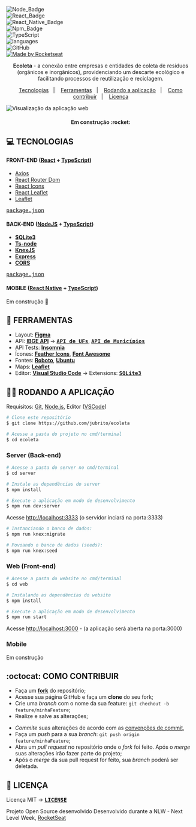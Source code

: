 
![Node_Badge](https://img.shields.io/badge/node-12.18.1-brightgreen)  
![React_Badge](https://img.shields.io/badge/web-react-ff69b4)  
![React_Native_Badge](https://img.shields.io/badge/mobile-react%20native-blueviolet)  
![Npm_Badge](https://img.shields.io/badge/npm-6.14.5-red)  
![TypeScript](https://img.shields.io/badge/%3C%2F%3E-typescript-blue)  
![languages](https://img.shields.io/badge/languages-4-9cf)  
![GitHub](https://img.shields.io/github/license/x0n4d0/ecoleta)  
  <a href="https://rocketseat.com.br">
    <img alt="Made by Rocketseat" src="https://img.shields.io/badge/made%20by-Rocketseat-%237519C1">
  </a>

<p align="center">
<strong>Ecoleta</strong> - a conexão entre empresas e entidades de coleta de resíduos (orgânicos e inorgânicos), providenciando um descarte ecológico e facilitando processos de reutilização e reciclagem. 
</p>

<p align="center">
  <a href="#computer-tecnologias">Tecnologias</a>&nbsp;&nbsp;&nbsp;|&nbsp;&nbsp;&nbsp;
  <a href="#hammer-ferramentas">Ferramentas</a>&nbsp;&nbsp;&nbsp;|&nbsp;&nbsp;&nbsp;
  <a href="#woman_technologist-rodando-a-aplica%C3%A7%C3%A3o">Rodando a aplicação</a>&nbsp;&nbsp;&nbsp;|&nbsp;&nbsp;&nbsp;
  <a href="#octocat-como-contribuir">Como contribuir</a>&nbsp;&nbsp;&nbsp;|&nbsp;&nbsp;&nbsp;
  <a href="#page_facing_up-licença">Licença</a>
</p>


![](ecoleta.gif?raw=true "Visualização da aplicação web")


<h4 align="center"> 
	Em construção :rocket:
</h4>


## **:computer: TECNOLOGIAS**

#### **FRONT-END** ([React](https://pt-br.reactjs.org/) + [TypeScript](https://www.typescriptlang.org/))

  - [Axios](https://github.com/axios/axios)
  - [React Router Dom](https://github.com/ReactTraining/react-router/tree/master/packages/react-router-dom)
  - [React Icons](https://react-icons.github.io/react-icons/)
  - [React Leaflet](https://react-leaflet.js.org/en/)
  - [Leaflet](https://react-leaflet.js.org/en/)
  <!-- - **[React Dropzone][react_dropzone]** -->
   <kbd>[package.json](./web/package.json)</kbd>


#### **BACK-END** ([NodeJS](https://nodejs.org/en/) + [TypeScript](https://www.typescriptlang.org/))

  - **[SQLite3](https://github.com/mapbox/node-sqlite3)**
  - **[Ts-node](https://github.com/TypeStrong/ts-node)**
  - **[KnexJS](http://knexjs.org/)**
  - **[Express](https://expressjs.com/)**
  - **[CORS](https://expressjs.com/en/resources/middleware/cors.html)**
  <!-- - **[dotENV][dotenv]** -->
  <!-- - **[Multer][multer]** -->
  <!-- - **[Celebrate][celebrate]** -->
  <!-- - **[Joi][joi]** -->
  <kbd>[package.json](./server/package.json)</kbd>

#### **MOBILE** ([React Native](https://reactnative.dev/) + [TypeScript](https://www.typescriptlang.org/))

Em construção :rocket:
  <!-- - **[Expo][expo]**
  - **[Expo Google Fonts][expo_google_fonts]**
  - **[React Navigation][react_navigation]**
  - **[React Native Maps][react_native_maps]**
  - **[Expo Constants][expo_constants]**
  - **[React Native SVG][react_native_svg]**
  - **[Axios][axios]**
  - **[Expo Location][expo_location]**
  - **[Expo Mail Composer][expo_mail_composer]**

  \* <kbd>[package.json](./sources/mobile/package.json)</kbd> -->


## **:hammer: FERRAMENTAS**

- Layout: **[Figma](https://www.figma.com/file/9TlOcj6l7D05fZhU12xWT3/Ecoleta-(Booster))**
- API: **[IBGE API](https://servicodados.ibge.gov.br/api/docs/localidades?versao=1)** &rarr; **<kbd>[API de UFs](https://servicodados.ibge.gov.br/api/docs/localidades?versao=1#api-UFs-estadosGet)</kbd>**, **<kbd>[API de Municípios](https://servicodados.ibge.gov.br/api/docs/localidades?versao=1#api-Municipios-estadosUFMunicipiosGet)</kbd>** 
- API Tests: **[Insomnia](https://insomnia.rest/)**
- Ícones: **[Feather Icons](https://feathericons.com/)**, **[Font Awesome](https://fontawesome.com/)**
- Fontes: **[Roboto](https://fonts.google.com/specimen/Roboto)**, **[Ubuntu](https://fonts.google.com/specimen/Ubuntu)**
- Maps: **[Leaflet](https://react-leaflet.js.org/en/)**
- Editor: **[Visual Studio Code](https://code.visualstudio.com/)** &rarr; Extensions: **<kbd>[SQLite3](https://marketplace.visualstudio.com/items?itemName=alexcvzz.vscode-sqlite)</kbd>**
<!-- - Markdown: **[StackEdit][stackedit]**, **<kbd>[Markdown Emoji][markdown_emoji]</kbd>**
- Commit Conventional: **[Commitlint][commitlint]** -->



## **:woman_technologist: RODANDO A APLICAÇÃO**

Requisitos: [Git](https://git-scm.com), [Node.js](https://nodejs.org/en/), Editor ([VSCode](https://code.visualstudio.com/))

```sh
# Clone este repositório
$ git clone https://github.com/jubrito/ecoleta

# Acesse a pasta do projeto no cmd/terminal
$ cd ecoleta

```

### Server (Back-end)

```sh
# Acesse a pasta do server no cmd/terminal
$ cd server

# Instale as dependências do server
$ npm install

# Execute a aplicação em modo de desenvolvimento
$ npm run dev:server
```

Acesse [http://localhost:3333](http://localhost:3333) (o servidor inciará na porta:3333)  

```sh
# Instanciando o banco de dados:
$ npm run knex:migrate

# Povoando o banco de dados (seeds):
$ npm run knex:seed

```


### Web (Front-end)

```sh
# Acesse a pasta do website no cmd/terminal
$ cd web

# Instalando as dependências do website
$ npm install

# Execute a aplicação em modo de desenvolvimento
$ npm run start

```
Acesse [http://localhost:3000](http://localhost:3000) - (a aplicação será aberta na porta:3000) 


### Mobile 

Em construção



## **:octocat: COMO CONTRIBUIR**

  - Faça um **[fork](https://help.github.com/pt/github/getting-started-with-github/fork-a-repo)** do repositório;
  - Acesse sua página GitHub e faça um **clone** do seu fork;
  - Crie uma *branch* com o nome da sua feature: `git chechout -b feature/minhaFeature`;
  - Realize e salve as alterações;
  <!-- - Instale as dependências do *commitlint* na raíz do projeto para a verificação dos commits: `npm install` ou `yarn`; -->
  - *Commite* suas alterações de acordo com as [convenções de commit](https://www.conventionalcommits.org/pt-br/v1.0.0-beta.4/), 
  - Faça um *push* para a sua *branch*: `git push origin feature/minhaFeature`;
  - Abra um *pull request* no repositório onde o *fork* foi feito. Após o *merge* suas alterações irão fazer parte do projeto;
  - Após o *merge* da sua pull request for feito, sua *branch* poderá ser deletada.



## **:page_facing_up: LICENÇA**
Licença MIT &rarr; **<kbd>[LICENSE](https://github.com/Rocketseat/nlw-01-booster/blob/master/LICENSE.md)</kbd>**

Projeto Open Source desenvolvido Desenvolvido durante a NLW - Next Level Week, [RocketSeat](https://rocketseat.com.br/)